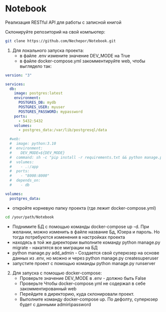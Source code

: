 # Notebook
Реализация RESTful API для работы с записной книгой


Склонируйте репозиторий на свой компьютер:

```bash
git clone https://github.com/Nechepor/Notebook.git
```

1. Для локального запуска проекта:
   - в файле .env измените значение DEV_MODE на True
   - в файле docker-compose.yml закомментируйте web, чтобы выглядело так:
```yml  
version: "3"

services:
  db:
    image: postgres:latest
    environment:
      POSTGRES_DB: mydb
      POSTGRES_USER: myuser
      POSTGRES_PASSWORD: mypassword
    ports:
      - 5432:5432
    volumes:
      - postgres_data:/var/lib/postgresql/data

  #web:
  #  image: python:3.10
  #  environment:
  #    DEV_MODE=${DEV_MODE}
  #  command: sh -c "pip install -r requirements.txt && python manage.py migrate && python manage.py runserver 0.0.0.0:8000"
  #  volumes:
  #    - .:/app
  #  ports:
  #    - "8000:8000"
  #  depends_on:
  #    - db

volumes:
  postgres_data:
```  
   - откройте корневую папку проекта (где лежит docker-compose.yml)
```bash
cd /your/path/Notebook
```
   - Поднимите БД с помощью команды docker-compose up -d. При желании, можно изменить в файле название Бд, Юзера и пароль. Но тогда потребуются изменения в настройках проекта
   - находясь в той же директории выполните команду python manage.py migrate - накатятся все миграции на БД
   - python manage.py add_admin - Создается свой суперюзер на основе данных из .env, но можно и через python manage.py createsuperuser
   - запустите проект с помощью команды python manage.py runserver

2. Для запуска с помощью docker-compose:
   - Проверьте значение DEV_MODE в .env - должно быть False
   - Проверьте Чтобы docker-compose.yml не содержал в себе закомментированный web
   - Перейдите в директорию, куда склонировали проект.
   - Выполните команду docker-compose up. По дефолту, суперюзер будет с данными admin\password
